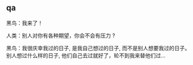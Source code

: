 ## qa

黑鸟：我来了！

人类：别人对你有各种期望，你会不会有压力 ?

黑鸟：我很庆幸我过的日子, 是我自己想过的日子, 而不是别人想要我过的日子。 别人想过什么样的日子, 他们自己去过就好了，轮不到我来替他们过... 
